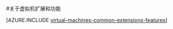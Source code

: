 <properties
 pageTitle="虚拟机扩展和功能 | Azure"
 description="了解可为 Azure 虚拟机提供哪些扩展，这些虚拟机扩展按它们提供或改进的功能进行分组。"
 services="virtual-machines-windows"
 documentationCenter=""
 authors="squillace"
 manager="timlt"
 editor=""
 tags="azure-service-management,azure-resource-manager"/>

<tags
 	ms.service="virtual-machines-windows"
 	ms.date="12/08/2015"
 	wacn.date="01/29/2016"/>

#关于虚拟机扩展和功能

[AZURE.INCLUDE [virtual-machines-common-extensions-features](../includes/virtual-machines-common-extensions-features.md)]

<!---HONumber=Mooncake_0118_2016-->